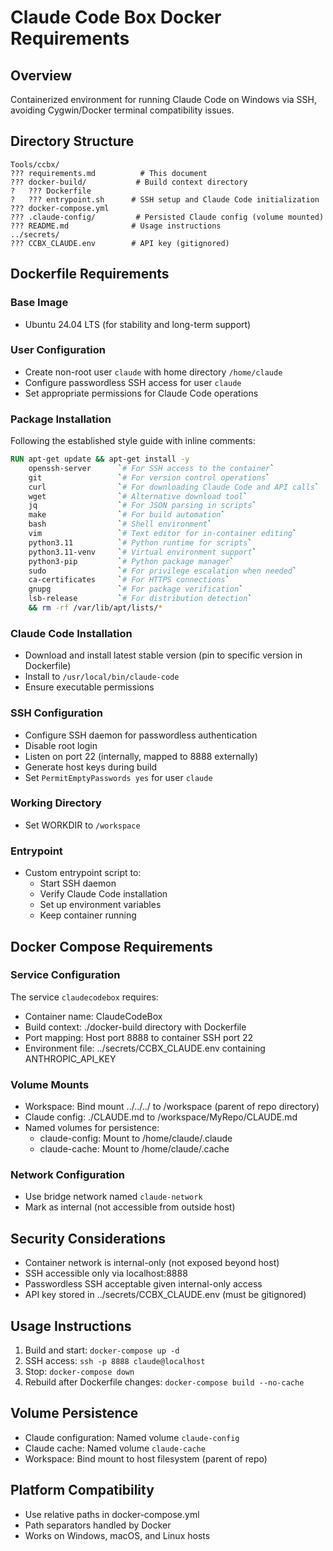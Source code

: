 # Claude Code Box Docker Requirements

## Overview
Containerized environment for running Claude Code on Windows via SSH, avoiding Cygwin/Docker terminal compatibility issues.

## Directory Structure
```
Tools/ccbx/
??? requirements.md          # This document
??? docker-build/           # Build context directory
?   ??? Dockerfile
?   ??? entrypoint.sh      # SSH setup and Claude Code initialization
??? docker-compose.yml
??? .claude-config/         # Persisted Claude config (volume mounted)
??? README.md              # Usage instructions
../secrets/
??? CCBX_CLAUDE.env        # API key (gitignored)
```

## Dockerfile Requirements

### Base Image
- Ubuntu 24.04 LTS (for stability and long-term support)

### User Configuration
- Create non-root user `claude` with home directory `/home/claude`
- Configure passwordless SSH access for user `claude`
- Set appropriate permissions for Claude Code operations

### Package Installation
Following the established style guide with inline comments:
```dockerfile
RUN apt-get update && apt-get install -y                                           \
    openssh-server      `# For SSH access to the container`                        \
    git                 `# For version control operations`                         \
    curl                `# For downloading Claude Code and API calls`              \
    wget                `# Alternative download tool`                              \
    jq                  `# For JSON parsing in scripts`                            \
    make                `# For build automation`                                   \
    bash                `# Shell environment`                                      \
    vim                 `# Text editor for in-container editing`                   \
    python3.11          `# Python runtime for scripts`                             \
    python3.11-venv     `# Virtual environment support`                            \
    python3-pip         `# Python package manager`                                 \
    sudo                `# For privilege escalation when needed`                   \
    ca-certificates     `# For HTTPS connections`                                  \
    gnupg               `# For package verification`                               \
    lsb-release         `# For distribution detection`                             \
    && rm -rf /var/lib/apt/lists/*
```

### Claude Code Installation
- Download and install latest stable version (pin to specific version in Dockerfile)
- Install to `/usr/local/bin/claude-code` 
- Ensure executable permissions

### SSH Configuration
- Configure SSH daemon for passwordless authentication
- Disable root login
- Listen on port 22 (internally, mapped to 8888 externally)
- Generate host keys during build
- Set `PermitEmptyPasswords yes` for user `claude`

### Working Directory
- Set WORKDIR to `/workspace`

### Entrypoint
- Custom entrypoint script to:
  - Start SSH daemon
  - Verify Claude Code installation
  - Set up environment variables
  - Keep container running

## Docker Compose Requirements

### Service Configuration
The service `claudecodebox` requires:
- Container name: ClaudeCodeBox
- Build context: ./docker-build directory with Dockerfile
- Port mapping: Host port 8888 to container SSH port 22
- Environment file: ../secrets/CCBX_CLAUDE.env containing ANTHROPIC_API_KEY

### Volume Mounts
- Workspace: Bind mount ../../../ to /workspace (parent of repo directory)
- Claude config: ./CLAUDE.md to /workspace/MyRepo/CLAUDE.md
- Named volumes for persistence:
  - claude-config: Mount to /home/claude/.claude
  - claude-cache: Mount to /home/claude/.cache

### Network Configuration
- Use bridge network named `claude-network`
- Mark as internal (not accessible from outside host)

## Security Considerations
- Container network is internal-only (not exposed beyond host)
- SSH accessible only via localhost:8888
- Passwordless SSH acceptable given internal-only access
- API key stored in ../secrets/CCBX_CLAUDE.env (must be gitignored)

## Usage Instructions
1. Build and start: `docker-compose up -d`
2. SSH access: `ssh -p 8888 claude@localhost`
3. Stop: `docker-compose down`
4. Rebuild after Dockerfile changes: `docker-compose build --no-cache`

## Volume Persistence
- Claude configuration: Named volume `claude-config`
- Claude cache: Named volume `claude-cache`
- Workspace: Bind mount to host filesystem (parent of repo)

## Platform Compatibility
- Use relative paths in docker-compose.yml
- Path separators handled by Docker
- Works on Windows, macOS, and Linux hosts

